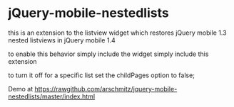 jQuery-mobile-nestedlists
=========================
this is an extension to the listview widget which
restores jQuery mobile 1.3 nested listviews in jQuery mobile 1.4

to enable this behavior simply include the widget simply include this extension

to turn it off for a specific list set the childPages option to false;

Demo at https://rawgithub.com/arschmitz/jquery-mobile-nestedlists/master/index.html

